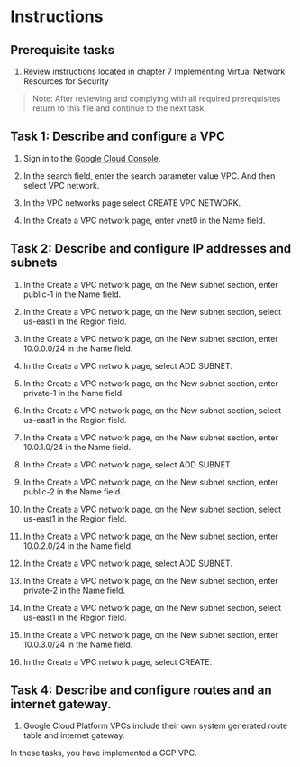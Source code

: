# Instructions

## Prerequisite tasks

1. Review instructions located in chapter 7 Implementing Virtual Network Resources for Security

> Note: After reviewing and complying with all required prerequisites return to this file and continue to the next task.

## Task 1: Describe and configure a VPC

1.	Sign in to the [Google Cloud Console](https://console.cloud.google.com/).

2.	In the search field, enter the search parameter value VPC. And then select
    VPC network.

3.	In the VPC networks page select CREATE VPC NETWORK.

4.	In the Create a VPC network page, enter vnet0 in the Name field.

## Task 2: Describe and configure IP addresses and subnets

1.	In the Create a VPC network page, on the New subnet section, enter public-1 in the Name field.

2.	In the Create a VPC network page, on the New subnet section, select us-east1 in the Region field.

3.	In the Create a VPC network page, on the New subnet section, enter 10.0.0.0/24 in the Name field.

4.	In the Create a VPC network page, select ADD SUBNET.

5.	In the Create a VPC network page, on the New subnet section, enter private-1 in the Name field.

6.	In the Create a VPC network page, on the New subnet section, select us-east1 in the Region field.

7.	In the Create a VPC network page, on the New subnet section, enter 10.0.1.0/24 in the Name field.

8.	In the Create a VPC network page, select ADD SUBNET.

9.	In the Create a VPC network page, on the New subnet section, enter public-2 in the Name field.

10.	In the Create a VPC network page, on the New subnet section, select us-east1 in the Region field.

11.	In the Create a VPC network page, on the New subnet section, enter 10.0.2.0/24 in the Name field.

12.	In the Create a VPC network page, select ADD SUBNET.

13.	In the Create a VPC network page, on the New subnet section, enter private-2 in the Name field.

14.	In the Create a VPC network page, on the New subnet section, select us-east1 in the Region field.

15.	In the Create a VPC network page, on the New subnet section, enter 10.0.3.0/24 in the Name field.

16.	In the Create a VPC network page, select CREATE.

## Task 4: Describe and configure routes and an internet gateway.

1. Google Cloud Platform VPCs include their own system generated route table and internet gateway.

In these tasks, you have implemented a GCP VPC.

